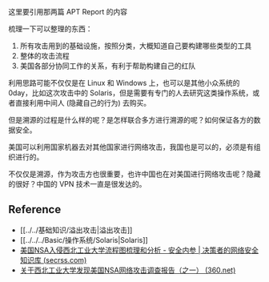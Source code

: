 这里要引用那两篇 APT Report 的内容

梳理一下可以整理的东西：

1. 所有攻击用到的基础设施，按照分类，大概知道自己要构建哪些类型的工具
2. 整体的攻击流程
3. 美国各部分协同工作的关系，有利于帮助构建自己的红队

利用思路可能不仅仅是在 Linux 和 Windows 上，也可以是其他小众系统的 0day，比如这次攻击中的 Solaris，但是需要有专门的人去研究这类操作系统，或者直接利用中间人 (隐藏自己的行为) 去购买。

但是溯源的过程是什么样的呢？是怎样联合多方进行溯源的呢？如何保证各方的数据安全。

美国可以利用国家机器去对其他国家进行网络攻击，我国也是可以的，必须是有组织进行的。

不仅仅是溯源，作为攻击方也很重要，也许中国也在对美国进行网络攻击呢？隐藏的很好？中国的 VPN 技术一直是很发达的。

## Reference

- [[../../基础知识/溢出攻击|溢出攻击]]
- [[../../../Basic/操作系统/Solaris|Solaris]]
- [美国NSA入侵西北工业大学流程图梳理和分析 - 安全内参 | 决策者的网络安全知识库 (secrss.com)](https://www.secrss.com/articles/54025)
- [关于西北工业大学发现美国NSA网络攻击调查报告（之一） (360.net)](https://360.net/about/news/article631563158774d7005a02ad96)
